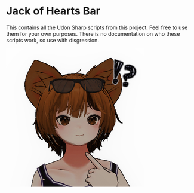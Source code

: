# Jack of Hearts Bar

This contains all the Udon Sharp scripts from this project. Feel free to use them for your own purposes. There is no documentation on who these scripts work, so use with disgression.

![That one wolf boy I made](gitImages/whoMe.png)